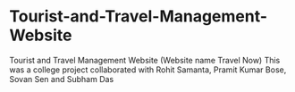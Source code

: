 # Tourist-and-Travel-Management-Website
Tourist and Travel Management Website (Website name Travel Now)
This was a college project collaborated with Rohit Samanta, Pramit Kumar Bose, Sovan Sen and Subham Das
